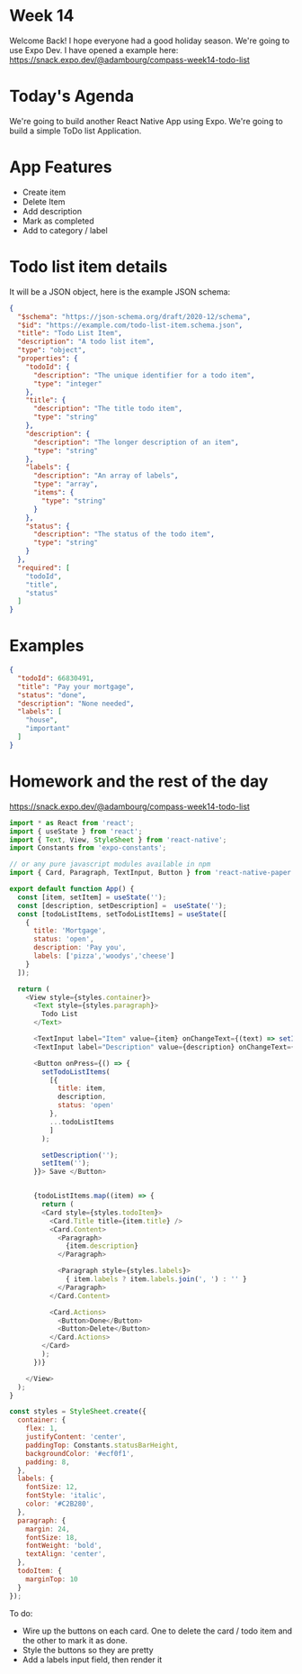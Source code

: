 # Week 14

Welcome Back! I hope everyone had a good holiday season. We're going to use Expo Dev. I have opened a example here: 
https://snack.expo.dev/@adambourg/compass-week14-todo-list 

# Today's Agenda

We're going to build another React Native App using Expo. We're going to build a simple ToDo list Application. 

# App Features 

* Create item 
* Delete Item
* Add description
* Mark as completed
* Add to category / label

# Todo list item details

It will be a JSON object, here is the example JSON schema: 

```json
{
  "$schema": "https://json-schema.org/draft/2020-12/schema",
  "$id": "https://example.com/todo-list-item.schema.json",
  "title": "Todo List Item",
  "description": "A todo list item",
  "type": "object",
  "properties": {
    "todoId": {
      "description": "The unique identifier for a todo item",
      "type": "integer"
    },
    "title": {
      "description": "The title todo item",
      "type": "string"
    },
    "description": {
      "description": "The longer description of an item",
      "type": "string"
    },
    "labels": {
      "description": "An array of labels",
      "type": "array",
      "items": {
        "type": "string"
      }
    },
    "status": {
      "description": "The status of the todo item",
      "type": "string"
    }
  },
  "required": [
    "todoId",
    "title",
    "status"
  ]
}
```

# Examples

```json
{
  "todoId": 66830491,
  "title": "Pay your mortgage",
  "status": "done",
  "description": "None needed",
  "labels": [
    "house",
    "important"
  ]
}
```

# Homework and the rest of the day 

https://snack.expo.dev/@adambourg/compass-week14-todo-list

```javascript
import * as React from 'react';
import { useState } from 'react';
import { Text, View, StyleSheet } from 'react-native';
import Constants from 'expo-constants';

// or any pure javascript modules available in npm
import { Card, Paragraph, TextInput, Button } from 'react-native-paper';

export default function App() {
  const [item, setItem] = useState(''); 
  const [description, setDescription] =  useState(''); 
  const [todoListItems, setTodoListItems] = useState([
    {
      title: 'Mortgage',
      status: 'open',
      description: 'Pay you', 
      labels: ['pizza','woodys','cheese']
    }
  ]);

  return (
    <View style={styles.container}>
      <Text style={styles.paragraph}>
        Todo List
      </Text>

      <TextInput label="Item" value={item} onChangeText={(text) => setItem(text)} />
      <TextInput label="Description" value={description} onChangeText={(e) => setDescription(e)} />

      <Button onPress={() => {
        setTodoListItems(
          [{
            title: item, 
            description,
            status: 'open'
          },
          ...todoListItems
          ]
        );

        setDescription('');
        setItem(''); 
      }}> Save </Button>


      {todoListItems.map((item) => {
        return (
        <Card style={styles.todoItem}>
          <Card.Title title={item.title} />
          <Card.Content>
            <Paragraph>
              {item.description}
            </Paragraph>

            <Paragraph style={styles.labels}>
              { item.labels ? item.labels.join(', ') : '' }
            </Paragraph>
          </Card.Content>

          <Card.Actions>
            <Button>Done</Button>
            <Button>Delete</Button>
          </Card.Actions>
        </Card>
        );
      })}           

    </View>
  );
}

const styles = StyleSheet.create({
  container: {
    flex: 1,
    justifyContent: 'center',
    paddingTop: Constants.statusBarHeight,
    backgroundColor: '#ecf0f1',
    padding: 8,
  },
  labels: {
    fontSize: 12, 
    fontStyle: 'italic',
    color: '#C2B280',
  },
  paragraph: {
    margin: 24,
    fontSize: 18,
    fontWeight: 'bold',
    textAlign: 'center',
  },
  todoItem: {
    marginTop: 10
  }
});
```

To do: 

* Wire up the buttons on each card. One to delete the card / todo item and the other to mark it as done. 
* Style the buttons so they are pretty
* Add a labels input field, then render it
